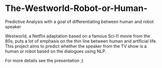# The-Westworld-Robot-or-Human-
Predictive Analysis with a goal of differentiating between human and robot speaker 

Westworld, a Netflix adaptation based on a famous Sci-fi movie from the 80s, puts a lot of emphasis on the thin line between human and artificial life. 
This project aims to predict whether the speaker from the TV show is a human or robot based on the dialogues using NLP.

For more details see the presentation ;)
